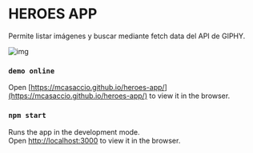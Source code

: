 # HEROES APP
Permite listar imágenes y buscar mediante fetch data del API de GIPHY.

![img](https://i.imgur.com/ugKsQ4F.gif)

### `demo online`
Open [https://mcasaccio.github.io/heroes-app/](https://mcasaccio.github.io/heroes-app/) to view it in the browser.


### `npm start`

Runs the app in the development mode.<br />
Open [http://localhost:3000](http://localhost:3000) to view it in the browser.